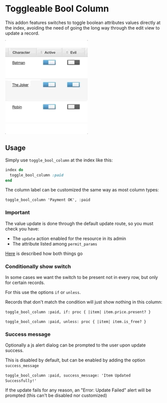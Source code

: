 # Toggleable Bool Column


This addon features switches to toggle boolean attributes values directly at the index,
avoiding the need of going the long way through the edit view to update a record.

<img src="./images/toggle-bool-column.gif" height="300" />

## Usage

Simply use `toggle_bool_column` at the index like this:

```ruby
index do
  toggle_bool_column :paid
end
```

The column label can be customized the same way as most column types:

`toggle_bool_column 'Payment OK', :paid`

### Important

The value update is done through the default update route, so you must check you have:
 - The `update` action enabled for the resource in its admin
 - The attribute listed among `permit_params`
 
 [Here](https://activeadmin.info/2-resource-customization.html) is described how both things go  
 
 ### Conditionally show switch
 
 In some cases we want the switch to be present not in every row, but only for certain records.
  
 For this use the options `if` or `unless`.
 
 Records that don't match the condition will just show nothing in this column:
 
 `toggle_bool_column :paid, if: proc { |item| item.price.present? }`
 
 `toggle_bool_column :paid, unless: proc { |item| item.is_free? }`
 
 ### Success message
 
 Optionally a js alert dialog can be prompted to the user upon update success.
 
 This is disabled by default, but can be enabled by adding the option `success_message`
   
  `toggle_bool_column :paid, success_message: 'Item Updated Successfully!'`
  
  If the update fails for any reason, an "Error: Update Failed" alert will be prompted (this can't be disabled nor customized)